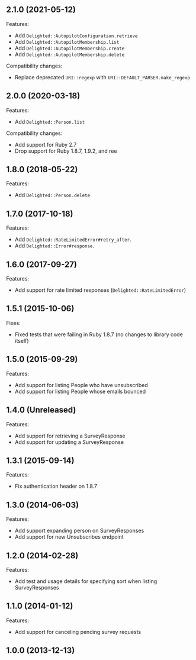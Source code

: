 ## 2.1.0 (2021-05-12)

Features:

- Add `Delighted::AutopilotConfiguration.retrieve`
- Add `Delighted::AutopilotMembership.list`
- Add `Delighted::AutopilotMembership.create`
- Add `Delighted::AutopilotMembership.delete`

Compatibility changes:

- Replace deprecated `URI::regexp` with `URI::DEFAULT_PARSER.make_regexp`

## 2.0.0 (2020-03-18)

Features:

- Add `Delighted::Person.list`

Compatibility changes:

- Add support for Ruby 2.7
- Drop support for Ruby 1.8.7, 1.9.2, and ree

## 1.8.0 (2018-05-22)

Features:

- Add `Delighted::Person.delete`

## 1.7.0 (2017-10-18)

Features:

- Add `Delighted::RateLimitedError#retry_after`.
- Add `Delighted::Error#response`.

## 1.6.0 (2017-09-27)

Features:

- Add support for rate limited responses (`Delighted::RateLimitedError`)

## 1.5.1 (2015-10-06)

Fixes:

- Fixed tests that were failing in Ruby 1.8.7 (no changes to library code itself)

## 1.5.0 (2015-09-29)

Features:

- Add support for listing People who have unsubscribed
- Add support for listing People whose emails bounced

## 1.4.0 (Unreleased)

Features:

- Add support for retrieving a SurveyResponse
- Add support for updating a SurveyResponse

## 1.3.1 (2015-09-14)

Features:

- Fix authentication header on 1.8.7

## 1.3.0 (2014-06-03)

Features:

- Add support expanding person on SurveyResponses
- Add support for new Unsubscribes endpoint

## 1.2.0 (2014-02-28)

Features:

- Add test and usage details for specifying sort when listing SurveyResponses

## 1.1.0 (2014-01-12)

Features:

- Add support for canceling pending survey requests

## 1.0.0 (2013-12-13)
